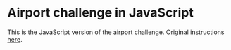 Airport challenge in JavaScript
===============================

This is the JavaScript version of the airport challenge. Original instructions <a href="https://github.com/makersacademy/airport_challenge" target="_blank">here</a>.
